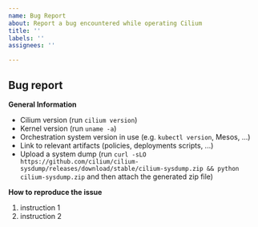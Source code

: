 ```yaml
---
name: Bug Report
about: Report a bug encountered while operating Cilium
title: ''
labels: ''
assignees: ''

---
```


<!--

If you have usage questions, please try the [slack
channel](http://cilium.io/slack) and see the [FAQ](https://goo.gl/qG2YmU)
first.

Choose either "Proposal" or "Bug report"

-->

## Bug report

<!--

Important: For security related issues: We strongly encourage you to report
security vulnerabilities to our private security mailing list:
security@cilium.io - first, before disclosing them in any public forums.

-->

**General Information**

- Cilium version (run `cilium version`)
- Kernel version (run `uname -a`)
- Orchestration system version in use (e.g. `kubectl version`, Mesos, ...)
- Link to relevant artifacts (policies, deployments scripts, ...)
- Upload a system dump (run `curl -sLO
https://github.com/cilium/cilium-sysdump/releases/download/stable/cilium-sysdump.zip &&
python cilium-sysdump.zip` and then attach the generated zip file)

**How to reproduce the issue**

1. instruction 1
2. instruction 2
